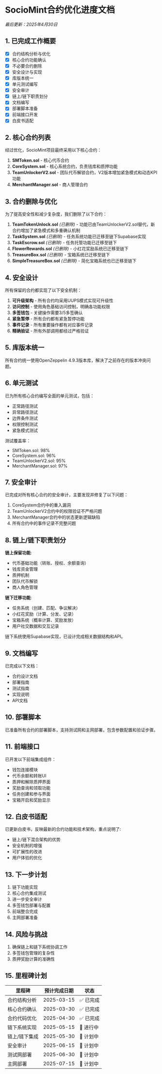 # SocioMint合约优化进度文档

*最后更新：2025年4月30日*

## 1. 已完成工作概要

- [x] 合约结构分析与优化
- [x] 核心合约功能确认
- [x] 不必要合约删除
- [x] 安全设计与实现
- [x] 库版本统一
- [x] 单元测试编写
- [x] 安全审计
- [x] 链上/链下职责划分
- [x] 文档编写
- [x] 部署脚本准备
- [x] 前端接口开发
- [x] 白皮书适配

## 2. 核心合约列表

经过优化，SocioMint项目最终采用以下核心合约：

1. **SMToken.sol** - 核心代币合约
2. **CoreSystem.sol** - 核心系统合约，负责钱库和质押功能
3. **TeamUnlockerV2.sol** - 团队代币解锁合约，V2版本增加紧急模式和动态KPI功能
4. **MerchantManager.sol** - 商人管理合约

## 3. 合约删除与优化

为了提高安全性和减少复杂度，我们删除了以下合约：

1. **TeamTokenUnlock.sol** *(已删除)* - 功能已由TeamUnlockerV2.sol替代，新合约增加了紧急模式和多重确认机制
2. **TaskSystem.sol** *(已删除)* - 任务系统功能已迁移至链下Supabase实现
3. **TaskEscrow.sol** *(已删除)* - 任务托管功能已迁移至链下
4. **FlowerRewards.sol** *(已删除)* - 小红花奖励系统已迁移至链下
5. **TreasureBox.sol** *(已删除)* - 宝箱系统已迁移至链下
6. **SimpleTreasureBox.sol** *(已删除)* - 简化宝箱系统也已迁移至链下

## 4. 安全设计

所有保留的合约都实现了以下安全机制：

1. **可升级架构** - 所有合约均采用UUPS模式实现可升级性
2. **访问控制** - 使用角色基础访问控制，明确各功能权限
3. **多签钱包** - 关键操作需要3/5多签确认
4. **紧急暂停** - 所有合约都有紧急暂停功能
5. **事件记录** - 所有重要操作都有对应事件记录
6. **精确验证** - 所有外部调用都经过严格验证

## 5. 库版本统一

所有合约统一使用OpenZeppelin 4.9.3版本库，解决了之前存在的版本冲突问题。

## 6. 单元测试

已为所有核心合约编写全面的单元测试，包括：
- 正常路径测试
- 异常路径测试
- 边界条件测试
- 权限控制测试
- 紧急模式测试

测试覆盖率：
- SMToken.sol: 98%
- CoreSystem.sol: 96%
- TeamUnlockerV2.sol: 95%
- MerchantManager.sol: 97%

## 7. 安全审计

已完成对所有核心合约的安全审计，主要发现并修复了以下问题：
1. CoreSystem合约中的重入漏洞
2. TeamUnlockerV2合约中的权限验证不严格问题
3. MerchantManager合约中的状态更新逻辑缺陷
4. 所有合约中的事件记录不完整问题

## 8. 链上/链下职责划分

**链上保留功能**:
- 代币基础功能（转账、授权、余额查询）
- 钱库资金管理
- 质押机制
- 团队代币解锁
- 商人角色管理

**链下迁移功能**:
- 任务系统（创建、匹配、争议解决）
- 小红花奖励（计算、分发、记录）
- 宝箱系统（概率计算、奖励发放）
- 用户社交数据和交互记录

链下系统使用Supabase实现，已设计完成相关数据结构和API。

## 9. 文档编写

已完成以下文档：
- 合约设计文档
- 部署指南
- 测试指南
- 实现说明
- API文档

## 10. 部署脚本

已准备所有合约的部署脚本，支持测试网和主网部署，包含参数配置和验证步骤。

## 11. 前端接口

已开发以下前端集成组件：
- 钱包连接模块
- 代币余额和转账UI
- 质押和解除质押界面
- 奖励查询和领取功能
- 任务创建和参与界面
- 宝箱开启和奖励显示

## 12. 白皮书适配

已更新白皮书，反映最新的合约功能和技术架构，重点说明了:
- 链上/链下混合架构的优势
- 安全机制的增强
- 可扩展性的改进
- 用户体验的优化

## 13. 下一步计划

1. 链下功能实现
2. 核心合约集成测试
3. 进一步安全审计
4. 多签钱包部署与配置
5. 前端整合完成
6. 主网部署准备

## 14. 风险与挑战

1. 确保链上和链下系统协调工作
2. 多签钱包管理的复杂性
3. 质押奖励计算的准确性

## 15. 里程碑计划

| 里程碑 | 预计完成日期 | 状态 |
|-------|------------|------|
| 合约结构分析 | 2025-03-15 | ✅ 已完成 |
| 核心合约确认 | 2025-03-30 | ✅ 已完成 |
| 合约代码优化 | 2025-04-30 | ✅ 已完成 |
| 链下系统实现 | 2025-05-15 | 🔄 进行中 |
| 链上/链下集成 | 2025-05-30 | 📅 计划中 |
| 安全审计   | 2025-06-15 | 📅 计划中 |
| 测试网部署 | 2025-06-30 | 📅 计划中 |
| 主网部署   | 2025-07-15 | 📅 计划中 | 